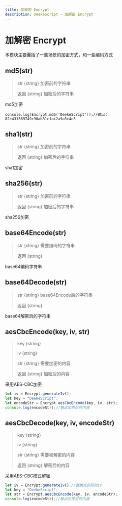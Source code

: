 ```yaml
---
title: 加解密 Encrypt
description: DeekeScript - 加解密 Encrypt
---
```


# 加解密 Encrypt

本模块主要囊括了一些场景的加密方式，和一些编码方式

## md5(str)
> str {string} 加密前的字符串
> 
> 返回 {string} 加密后的字符串

md5加密

```
console.log(Encrypt.md5('DeekeScript'));//输出：82e431569749c90ab31cfac2a9a3c4c3
```


## sha1(str)
> str {string} 加密前的字符串
> 
> 返回 {string} 加密后的字符串

sha1加密


## sha256(str)
> str {string} 加密前的字符串
> 
> 返回 {string} 加密后的字符串
>
sha256加密


## base64Encode(str)
> str {string} 需要编码的字符串
> 
> 返回 {string}

base64编码字符串

## base64Decode(str)
> str {string} base64Encode后的字符串
> 
> 返回 {string}

base64解密后的字符串



## aesCbcEncode(key, iv, str)
> key {string}
> 
> iv {string}
> 
> str {string} 需要加密的内容
> 
> 返回 {string} 加密后的内容

采用AES-CBC加密

```javascript
let iv = Encrypt.generateIv();
let key = "DeekeScript";
let encodeStr = Encrypt.aesCbcEncode(key, iv, str);
console.log(encodeStr);//输出加密后的内容
```

## aesCbcDecode(key, iv, encodeStr)
> key {string}
> 
> iv {string}
> 
> str {string} 需要被解密的内容
> 
> 返回 {string} 解密后的内容

采用AES-CBC模式解密

```javascript
let iv = Encrypt.generateIv();//替换成实际的iv
let key = "DeekeScript";
let str = Encrypt.aesCbcEncode(key, iv, encodeStr);
console.log(encodeStr);//输出加密后的内容
```
